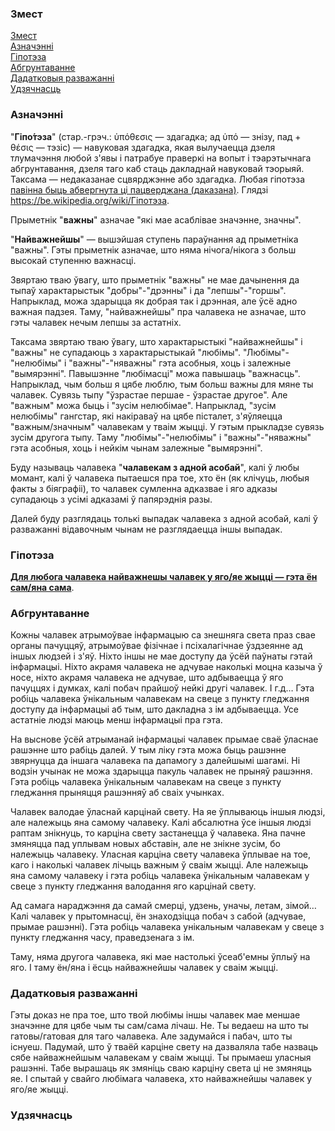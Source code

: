 ﻿<a name="змест"></a>
### Змест
[Змест](#змест)<br/>
[Азначэнні](#азначэнні)<br/>
[Гіпотэза](#гіпотэза)<br/>
[Абгрунтаванне](#абгрунтаванне)<br/>
[Дадатковыя разважанні](#дадатковыя_разважанні)<br/>
[Удзячнасць](#удзячнасць)<br/>

<a name="азначэнні"></a>
### Азначэнні

"**Гіпо́тэза**" (стар.-грэч.: ὑπόθεσις — здагадка; ад ὑπό — знізу, пад + θέσις — тэзіс) — навуковая здагадка, якая вылучаецца дзеля тлумачэння любой з'явы і патрабуе
праверкі на вопыт і тэарэтычнага абгрунтавання, дзеля таго каб стаць дакладнай навуковай тэорыяй. Таксама — недаказанае сцвярджэнне або здагадка. Любая гіпотэза
<ins>павінна быць абвергнута ці пацверджана (даказана)</ins>. Глядзі https://be.wikipedia.org/wiki/Гіпотэза.

Прыметнік "**важны**" азначае "які мае асаблівае значэнне, значны".

"**Найважнейшы**" — вышэйшая ступень параўнання ад прыметніка "важны". Гэты прыметнік азначае, што няма нічога/нікога з больш высокай ступенню важнасці.

Звяртаю тваю ўвагу, што прыметнік "важны" не мае дачынення да тыпаў характарыстык "добры"-"дрэнны" і да "лепшы"-"горшы".
Напрыклад, можа здарыцца як добрая так і дрэнная, але ўсё адно важная падзея.
Таму, "найважнейшы" пра чалавека не азначае, што гэты чалавек нечым лепшы за астатніх.

Таксама звяртаю тваю ўвагу, што характарыстыкі "найважнейшы" і "важны" не супадаюць з характарыстыкай "любімы".
"Любімы"-"нелюбімы" і "важны"-"няважны" гэта асобныя, хоць і залежные "вымярэнні".
Павышэнне "любімасці" можа павышаць "важнасць". Напрыклад, чым больш я цябе люблю, тым больш важны для мяне ты чалавек. Сувязь тыпу "ўзрастае першае - ўзрастае другое".
Але "важным" можа быць і "зусім нелюбімае". Напрыклад, "зусім нелюбімы" гангстар, які накіраваў на цябе пісталет, з'яўляецца "важным/значным" чалавекам у тваім жыцці.
У гэтым прыкладзе сувязь зусім другога тыпу. Таму "любімы"-"нелюбімы" і "важны"-"няважны" гэта асобныя, хоць і нейкім чынам залежные "вымярэнні".

Буду называць чалавека "**чалавекам з адной асобай**", калі ў любы момант, калі ў чалавека пытаешся пра тое, хто ён (як клічуць, любыя факты з біяграфіі), то чалавек
сумленна адказвае і яго адказы супадаюць з усімі адказамі ў папярэднія разы.

Далей буду разглядаць толькі выпадак чалавека з адной асобай, калі ў разважанні відавочным чынам не разглядаецца іншы выпадак.

<a name="гіпотэза"></a>
### Гіпотэза
<ins>**Для любога чалавека найважнешы чалавек у яго/яе жыцці — гэта ён сам/яна сама**</ins>.

<a name="абгрунтаванне"></a>
### Абгрунтаванне
Кожны чалавек атрымоўвае інфармацыю са знешняга света праз свае органы пачуццяў, атрымоўвае фізічнае і псіхалагічнае ўздзеянне ад іншых людзей і з'яў.
Ніхто іншы не мае доступу да ўсёй паўнаты гэтай інфармацыі. Ніхто акрамя чалавека не адчувае наколькі моцна казыча ў носе, ніхто акрамя чалавека не адчувае,
што адбываецца ў яго пачуццях і думках, калі побач прайшоў нейкі другі чалавек. І г.д… Гэта робіць чалавека ўнікальным чалавекам на свеце з пункту гледжання доступу
да інфармацыі аб тым, што дакладна з ім адбываецца. Усе астатніе людзі маюць менш інфармацыі пра гэта.

На выснове ўсёй атрыманай інфармацыі чалавек прымае сваё ўласнае рашэнне што рабіць далей. У тым ліку гэта можа быць рашэнне звярнуцца да іншага чалавека па дапамогу з
далейшымі шагамі. Ні водзін учынак не можа здарыцца пакуль чалавек не прыняў рашэння. Гэта робіць чалавека ўнікальным чалавекам на свеце з пункту гледжання прыняцця
рашэнняў аб сваіх учынках.

Чалавек валодае ўласнай карцінай свету. На яе ўплываюць іншыя людзі, але належыць яна самому чалавеку. Калі абсалютна ўсе іншыя людзі раптам знікнуць, то карціна свету
застанецца ў чалавека. Яна пачне змяняцца пад уплывам новых абставін, але не знікне зусім, бо належыць чалавеку. Уласная карціна свету чалавека ўплывае на тое,
каго і наколькі чалавек лічыць важным ў сваім жыцці. Але належыць яна самому чалавеку і гэта робіць чалавека ўнікальным чалавекам у свеце з пункту гледжання валодання
яго карцінай свету.

Ад самага нараджэння да самай смерці, удзень, уначы, летам, зімой… Калі чалавек у прытомнасці, ён знаходзіцца побач з сабой (адчувае, прымае рашэнні). Гэта робіць
чалавека унікальным чалавекам у свеце з пункту гледжання часу, праведзенага з ім.

Таму, няма другога чалавека, які мае настолькі ўсеаб'емны ўплыў на яго. І таму ён/яна і ёсць найважнейшы чалавек у сваім жыцці.

<a name="дадатковыя_разважанні"></a>
### Дадатковыя разважанні
Гэты доказ не пра тое, што твой любімы іншы чалавек мае меншае значэнне для цябе чым ты сам/сама лічаш. Не. Ты ведаеш на што ты гатовы/гатовая для таго чалавека.
Але задумайся і пабач, што ты існуеш. Падумай, што ў тваёй карціне свету на дазваляла табе назваць сябе найважнейшым чалавекам у сваім жыцці. Ты прымаеш уласныя рашэнні.
Табе вырашаць як змяніць сваю карціну света ці не змяняць яе. І спытай у свайго любімага чалавека, хто найважнейшы чалавек у яго/яе жыцці.

<a name="удзячнасць"></a>
### Удзячнасць
